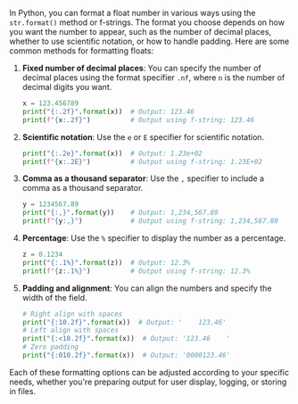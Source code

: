 In Python, you can format a float number in various ways using the `str.format()` method or f-strings. The format you choose depends on how you want the number to appear, such as the number of decimal places, whether to use scientific notation, or how to handle padding. Here are some common methods for formatting floats:

1. **Fixed number of decimal places**: You can specify the number of decimal places using the format specifier `.nf`, where `n` is the number of decimal digits you want.

   ```python
   x = 123.456789
   print("{:.2f}".format(x))  # Output: 123.46
   print(f"{x:.2f}")          # Output using f-string: 123.46
   ```

2. **Scientific notation**: Use the `e` or `E` specifier for scientific notation.

   ```python
   print("{:.2e}".format(x))  # Output: 1.23e+02
   print(f"{x:.2E}")          # Output using f-string: 1.23E+02
   ```

3. **Comma as a thousand separator**: Use the `,` specifier to include a comma as a thousand separator.

   ```python
   y = 1234567.89
   print("{:,}".format(y))    # Output: 1,234,567.89
   print(f"{y:,}")            # Output using f-string: 1,234,567.89
   ```

4. **Percentage**: Use the `%` specifier to display the number as a percentage.

   ```python
   z = 0.1234
   print("{:.1%}".format(z))  # Output: 12.3%
   print(f"{z:.1%}")          # Output using f-string: 12.3%
   ```

5. **Padding and alignment**: You can align the numbers and specify the width of the field.
   ```python
   # Right align with spaces
   print("{:10.2f}".format(x))  # Output: '    123.46'
   # Left align with spaces
   print("{:<10.2f}".format(x))  # Output: '123.46    '
   # Zero padding
   print("{:010.2f}".format(x))  # Output: '0000123.46'
   ```

Each of these formatting options can be adjusted according to your specific needs, whether you're preparing output for user display, logging, or storing in files.
